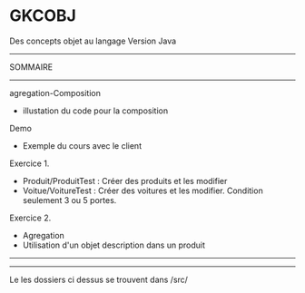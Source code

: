 # GKCOBJ
Des concepts objet au langage Version Java


____________________________________________
SOMMAIRE
____________________________________________
agregation-Composition
- illustation du code pour la composition

Demo
- Exemple du cours avec le client

Exercice 1.

- Produit/ProduitTest : Créer des produits et les modifier
- Voitue/VoitureTest : Créer des voitures et les modifier. Condition seulement 3 ou 5 portes.

Exercice 2.

- Agregation
- Utilisation d'un objet description dans un produit
___________________________________________
___________________________________________
Le les dossiers ci dessus se trouvent dans /src/
